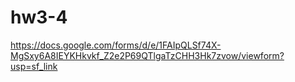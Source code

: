 # hw3-4
https://docs.google.com/forms/d/e/1FAIpQLSf74X-MgSxy6A8IEYKHkvkf_Z2e2P69QTlgaTzCHH3Hk7zvow/viewform?usp=sf_link
